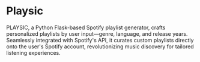 # Playsic
PLAYSIC, a Python Flask-based Spotify playlist generator, crafts personalized playlists by user input—genre, language, and release years. Seamlessly integrated with Spotify's API, it curates custom playlists directly onto the user's Spotify account, revolutionizing music discovery for tailored listening experiences.
